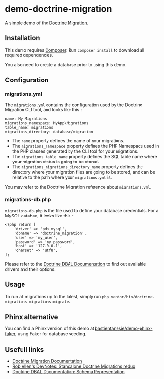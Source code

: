 # demo-doctrine-migration
A simple demo of the [Doctrine Migration](https://github.com/doctrine/migrations).

## Installation

This demo requires [Composer](https://getcomposer.org/). Run `composer install` to download all required dependencies.

You also need to create a database prior to using this demo.

## Configuration

### migrations.yml

The `migrations.yml` contains the configuration used by the Doctrine Migration CLI tool, and looks like this :

    name: My Migrations
    migrations_namespace: MyApp\Migrations
    table_name: migrations
    migrations_directory: database/migration

* The `name` property defines the name of your migrations. 
* The `migrations_namespace` property defines the PHP Namespace used in the PHP classes generated by the CLI tool for your migrations. 
* The `migrations_table_name` property defines the SQL table name where your migration status is going to be stored. 
* The `migrations_migrations_directory_name` property defines the directory where your migration files are going to be stored, and can be relative to the path where your `migrations.yml` is.

You may refer to the [Doctrine Migration reference](http://docs.doctrine-project.org/projects/doctrine-migrations/en/latest/reference/introduction.html#configuration) about `migrations.yml`.

### migrations-db.php

`migrations-db.php` is the file used to define your database credentials. For a MySQL databse, it looks like this :

    <?php return [
        'driver' => 'pdo_mysql',
        'dbname' => 'doctrine_migration',
        'user' => 'my_user',
        'password' => 'my_password',
        'host' => '127.0.0.1',
        'charset' => 'utf8',
    ];

Please refer to the [Doctrine DBAL Documentation](http://docs.doctrine-project.org/projects/doctrine-dbal/en/latest/reference/configuration.html) to find out available drivers and their options.

## Usage

To run all migrations up to the latest, simply run `php vendor/bin/doctrine-migrations migrations:migrate`.

## Phinx alternative

You can find a Phinx version of this demo at [bastientanesie/demo-phinx-faker](https://github.com/bastientanesie/demo-phinx-faker), using Faker for database seeding.

## Usefull links

* [Doctrine Migration Documentation](http://docs.doctrine-project.org/projects/doctrine-migrations/en/latest/index.html)
* [Rob Allen's DevNotes: Standalone Doctrine Migrations redux](https://akrabat.com/standalone-doctrine-migrations-redux/)
* [Doctrine DBAL Documentation: Schema Representation](http://docs.doctrine-project.org/projects/doctrine-dbal/en/latest/reference/schema-representation.html)
